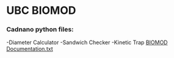 # UBC BIOMOD
### Cadnano python files:
-Diameter Calculator
-Sandwich Checker
-Kinetic Trap
[BIOMOD Documentation.txt](https://github.com/erdabravest2001/UBCBIOMOD/files/8283683/BIOMOD.Documentation.txt)
